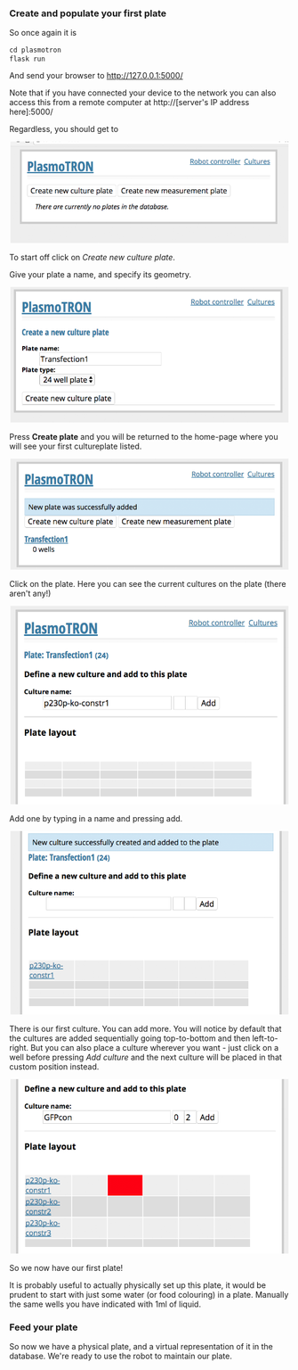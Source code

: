 ### Create and populate your first plate

So once again it is
```
cd plasmotron
flask run
```

And send your browser to http://127.0.0.1:5000/

Note that if you have connected your device to the network you can also access this from a remote computer at http://[server's IP address here]:5000/

Regardless, you should get to

<p align="center">
<img src="docs/images/initialview.png" width=500/></p>

To start off click on *Create new culture plate*. 

Give your plate a name, and specify its geometry.

<p align="center">
<img src="docs/images/platecreation.png" width=500/></p>

Press **Create plate** and you will be returned to the home-page where you will see your first cultureplate listed.

<p align="center">
<img src="docs/images/step3.png" width=500/></p>
 
Click on the plate. Here you can see the current cultures on the plate (there aren't any!)

<p align="center">
<img src="docs/images/step4.png" width=500/></p>



Add one by typing in a name and pressing add.

<p align="center">
<img src="docs/images/step5.png" width=500/></p>

There is our first culture. You can add more. You will notice by default that the cultures are added sequentially going top-to-bottom and then left-to-right. But you can also place a culture wherever you want - just click on a well before pressing *Add culture* and the next culture will be placed in that custom position instead.

<p align="center">
<img src="docs/images/step6.png" width=500/></p>

So we now have our first plate!

It is probably useful to actually physically set up this plate, it would be prudent to start with just some water (or food colouring) in a plate. Manually the same wells you have indicated with 1ml of liquid.


### Feed your plate

So now we have a physical plate, and a virtual representation of it in the database. We're ready to use the robot to maintain our plate.





